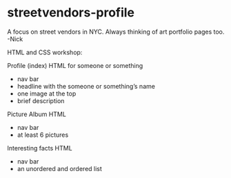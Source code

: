 # streetvendors-profile

A focus on street vendors in NYC. 
Always thinking of art portfolio pages too.
-Nick


HTML and CSS workshop:

Profile (index) HTML for someone or something
- nav bar
- headline with the someone or something’s name
- one image at the top
- brief description

Picture Album HTML
- nav bar
- at least 6 pictures

Interesting facts HTML
- nav bar
- an unordered and ordered list
